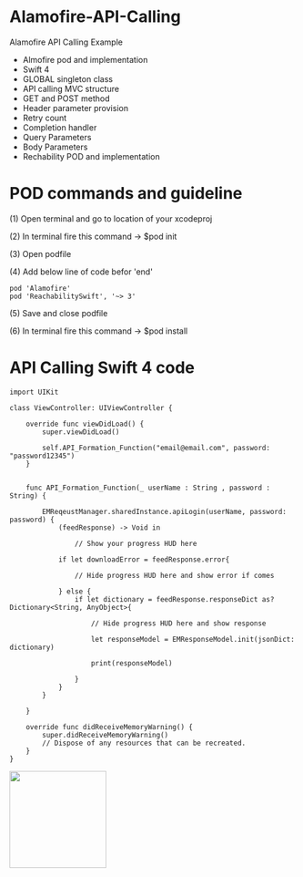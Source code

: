 # Alamofire-API-Calling
Alamofire API Calling Example

- Almofire pod and implementation
- Swift 4
- GLOBAL singleton class
- API calling MVC structure
- GET and POST method
- Header parameter provision
- Retry count
- Completion handler
- Query Parameters
- Body Parameters
- Rechability POD and implementation

# POD commands and guideline

(1) Open terminal and go to location of your xcodeproj

(2) In terminal fire this command -> $pod init

(3) Open podfile

(4) Add below line of code befor 'end'

    pod 'Alamofire'
    pod 'ReachabilitySwift', '~> 3'
    
(5) Save and close podfile

(6) In terminal fire this command -> $pod install

# API Calling Swift 4 code

```
import UIKit

class ViewController: UIViewController {

    override func viewDidLoad() {
        super.viewDidLoad()
       
        self.API_Formation_Function("email@email.com", password: "password12345")
    }

    
    func API_Formation_Function(_ userName : String , password : String) {
       
        EMReqeustManager.sharedInstance.apiLogin(userName, password: password) {
            (feedResponse) -> Void in
            
                // Show your progress HUD here
            
            if let downloadError = feedResponse.error{

                // Hide progress HUD here and show error if comes
            
            } else {
                if let dictionary = feedResponse.responseDict as? Dictionary<String, AnyObject>{
            
                    // Hide progress HUD here and show response
                    
                    let responseModel = EMResponseModel.init(jsonDict: dictionary)
                    
                    print(responseModel)
                    
                }
            }
        }
       
    }
    
    override func didReceiveMemoryWarning() {
        super.didReceiveMemoryWarning()
        // Dispose of any resources that can be recreated.
    }
}
```




<a href="https://www.paypal.me/hasya25/1"><img src="https://user-images.githubusercontent.com/23353196/30152617-4567dbc4-93d1-11e7-9b3a-20a9c92c1f50.png" style="max-width:100%;" width="170"></a>
